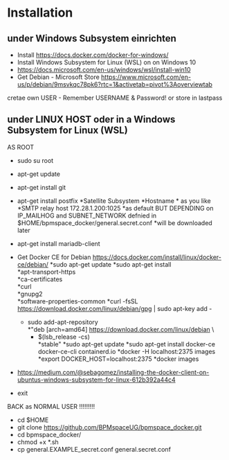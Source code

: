 # Installation
## under Windows Subsystem einrichten
* Install https://docs.docker.com/docker-for-windows/
* Install Windows Subsystem for Linux (WSL) on on Windows 10
* https://docs.microsoft.com/en-us/windows/wsl/install-win10
* Get Debian - Microsoft Store  https://www.microsoft.com/en-us/p/debian/9msvkqc78pk6?rtc=1&activetab=pivot%3Aoverviewtab

cretae own USER - Remember USERNAME & Password! or store in lastpass

## under LINUX HOST oder in a Windows Subsystem for Linux (WSL) 
AS ROOT
* sudo su root 
* apt-get update
* apt-get install git
* apt-get install postfix
   *Satellite Subsystem
   *Hostname * as you like
   *SMTP relay host 172.28.1.200:1025
   *as default BUT DEPENDING on IP_MAILHOG and SUBNET_NETWORK defnied in $HOME/bpmspace_docker/general.secret.conf
   *will be downloaded later
* apt-get install mariadb-client
* Get Docker CE for Debian https://docs.docker.com/install/linux/docker-ce/debian/
   *sudo apt-get update
   *sudo apt-get install \
      *apt-transport-https \
      *ca-certificates \
      *curl \
      *gnupg2 \
      *software-properties-common
   *curl -fsSL https://download.docker.com/linux/debian/gpg | sudo apt-key add -
   * sudo add-apt-repository \
     *"deb [arch=amd64] https://download.docker.com/linux/debian \
     * $(lsb_release -cs) \
      *stable"
   *sudo apt-get update
   *sudo apt-get install docker-ce docker-ce-cli containerd.io
   *docker -H localhost:2375 images
   *export DOCKER_HOST=localhost:2375
   *docker images

* https://medium.com/@sebagomez/installing-the-docker-client-on-ubuntus-windows-subsystem-for-linux-612b392a44c4
* exit

BACK as NORMAL USER !!!!!!!!!
* cd $HOME
* git clone https://github.com/BPMspaceUG/bpmspace_docker.git
* cd bpmspace_docker/
* chmod +x *.sh
* cp general.EXAMPLE_secret.conf general.secret.conf


